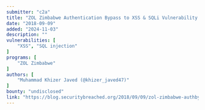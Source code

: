 ```yaml
---
submitter: "c2a"
title: "ZOL Zimbabwe Authentication Bypass to XSS & SQLi Vulnerability – Bug Bounty POC"
date: "2018-09-09"
added: "2024-11-03"
description: ""
vulnerabilities: [
    "XSS", "SQL injection"
]
programs: [
    "ZOL Zimbabwe"
]
authors: [
    "Muhammad Khizer Javed (@khizer_javed47)"
]
bounty: "undisclosed"
link: "https://blog.securitybreached.org/2018/09/09/zol-zimbabwe-authbypass-sqli-xss/"
---
```





